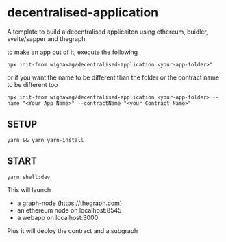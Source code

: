 <!-- {{% it.template }} --> 
# decentralised-application

A template to build a decentralised applicaiton using ethereum, buidler, svelte/sapper and thegraph

to make an app out of it, execute the following

```
npx init-from wighawag/decentralised-application <your-app-folder>"
```

or if you want the name to be different than the folder or the contract name to be different too

```
npx init-from wighawag/decentralised-application <your-app-folder> --name "<Your App Name>" --contractName "<your Contract Name>"
```

<!-- {{%}}  -->

## SETUP

```
yarn && yarn yarn-install
```

## START

```
yarn shell:dev
```

This will launch
- a graph-node (https://thegraph.com)
- an ethereum node on localhost:8545
- a webapp on localhost:3000

Plus it will deploy the contract and a subgraph

